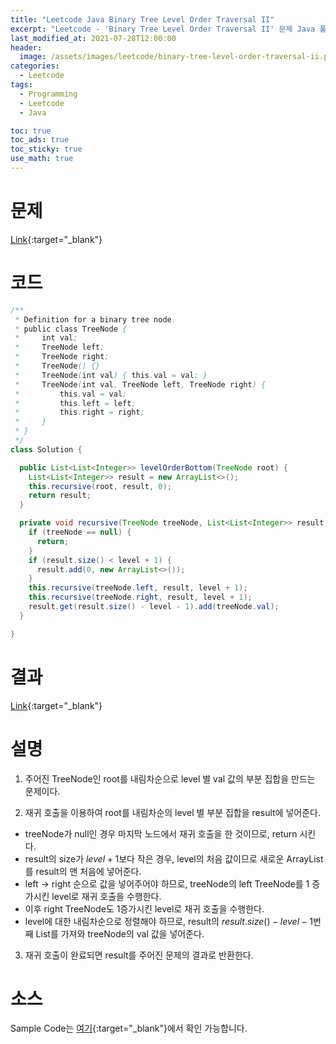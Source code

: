 ```yaml
---
title: "Leetcode Java Binary Tree Level Order Traversal II"
excerpt: "Leetcode - 'Binary Tree Level Order Traversal II' 문제 Java 풀이"
last_modified_at: 2021-07-28T12:00:00
header:
  image: /assets/images/leetcode/binary-tree-level-order-traversal-ii.png
categories:
  - Leetcode
tags:
  - Programming
  - Leetcode
  - Java

toc: true
toc_ads: true
toc_sticky: true
use_math: true
---
```

# 문제
[Link](https://leetcode.com/problems/binary-tree-level-order-traversal-ii/){:target="_blank"}

# 코드
```java
/**
 * Definition for a binary tree node.
 * public class TreeNode {
 *     int val;
 *     TreeNode left;
 *     TreeNode right;
 *     TreeNode() {}
 *     TreeNode(int val) { this.val = val; }
 *     TreeNode(int val, TreeNode left, TreeNode right) {
 *         this.val = val;
 *         this.left = left;
 *         this.right = right;
 *     }
 * }
 */
class Solution {

  public List<List<Integer>> levelOrderBottom(TreeNode root) {
    List<List<Integer>> result = new ArrayList<>();
    this.recursive(root, result, 0);
    return result;
  }

  private void recursive(TreeNode treeNode, List<List<Integer>> result, int level) {
    if (treeNode == null) {
      return;
    }
    if (result.size() < level + 1) {
      result.add(0, new ArrayList<>());
    }
    this.recursive(treeNode.left, result, level + 1);
    this.recursive(treeNode.right, result, level + 1);
    result.get(result.size() - level - 1).add(treeNode.val);
  }

}
```

# 결과
[Link](https://leetcode.com/submissions/detail/529398676/){:target="_blank"}

# 설명
1. 주어진 TreeNode인 root를 내림차순으로 level 별 val 값의 부분 집합을 만드는 문제이다.

2. 재귀 호출을 이용하여 root를 내림차순의 level 별 부분 집합을 result에 넣어준다.
- treeNode가 null인 경우 마지막 노드에서 재귀 호출을 한 것이므로, return 시킨다.
- result의 size가 $level + 1$보다 작은 경우, level의 처음 값이므로 새로운 ArrayList를 result의 맨 처음에 넣어준다.
- left -> right 순으로 값을 넣어주어야 하므로, treeNode의 left TreeNode를 1 증가시킨 level로 재귀 호출을 수행한다.
- 이후 right TreeNode도 1증가시킨 level로 재귀 호출을 수행한다.
- level에 대한 내림차순으로 정렬해야 하므로, result의 $result.size() - level - 1$번째 List를 가져와 treeNode의 val 값을 넣어준다.

3. 재귀 호출이 완료되면 result를 주어진 문제의 결과로 반환한다.

# 소스
Sample Code는 [여기](https://github.com/GracefulSoul/leetcode/blob/master/src/main/java/gracefulsoul/problems/BinaryTreeLevelOrderTraversalII.java){:target="_blank"}에서 확인 가능합니다.